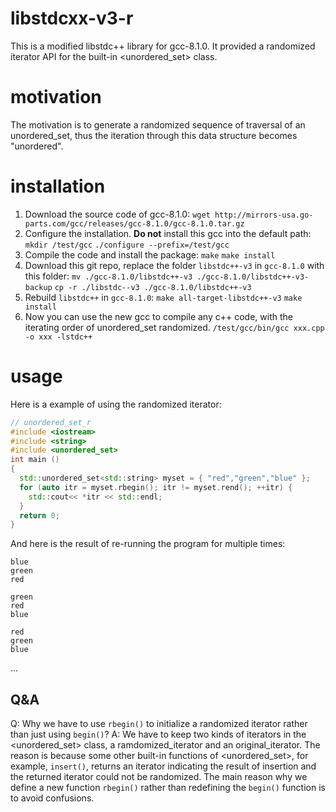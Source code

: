 # libstdcxx-v3-r
This is a modified libstdc++ library for gcc-8.1.0. It provided a randomized iterator API for the built-in <unordered_set> class.
# motivation
The motivation is to generate a randomized sequence of traversal of an unordered_set, thus the iteration through this data structure becomes "unordered".
# installation
1. Download the source code of gcc-8.1.0:
`wget http://mirrors-usa.go-parts.com/gcc/releases/gcc-8.1.0/gcc-8.1.0.tar.gz`
2. Configure the installation. **Do not** install this gcc into the default path:
`mkdir /test/gcc`
`./configure --prefix=/test/gcc`
3. Compile the code and install the package:
`make`
`make install`
4. Download this git repo, replace the folder `libstdc++-v3` in `gcc-8.1.0` with this folder:
`mv ./gcc-8.1.0/libstdc++-v3 ./gcc-8.1.0/libstdc++-v3-backup`
`cp -r ./libstdc--v3 ./gcc-8.1.0/libstdc++-v3`
5. Rebuild `libstdc++` in `gcc-8.1.0`:
`make all-target-libstdc++-v3`
`make install`
6. Now you can use the new gcc to compile any c++ code, with the iterating order of unordered_set randomized.
`/test/gcc/bin/gcc xxx.cpp -o xxx -lstdc++`
# usage
Here is a example of using the randomized iterator:
```cpp
// unordered_set_r
#include <iostream>
#include <string>
#include <unordered_set>
int main ()
{
  std::unordered_set<std::string> myset = { "red","green","blue" };
  for (auto itr = myset.rbegin(); itr != myset.rend(); ++itr) {
  	std::cout<< *itr << std::endl;
  }
  return 0;
}
```
And here is the result of re-running the program for multiple times:
```
blue
green
red
```
```
green
red
blue
```
```
red
green
blue
```
...
## Q&A
Q: Why we have to use `rbegin()` to initialize a randomized iterator rather than just using `begin()`?
A: We have to keep two kinds of iterators in the <unordered_set> class, a ramdomized_iterator and an original_iterator. The reason is because some other built-in functions of <unordered_set>, for example, `insert()`, returns an iterator indicating the result of insertion and the returned iterator could not be randomized. The main reason why we define a new function `rbegin()` rather than redefining the `begin()` function is to avoid confusions.
